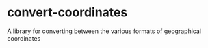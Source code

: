 # convert-coordinates
A library for converting between the various formats of geographical coordinates
